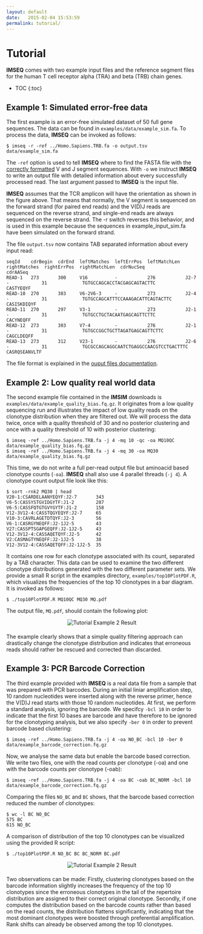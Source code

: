 ```yaml
---
layout: default
date:   2015-02-04 15:53:59
permalink: tutorial/
---
```


# Tutorial

**IMSEQ** comes with two example input files and the reference segment files for the human T cell receptor alpha (TRA) and beta (TRB) chain genes. 

 * TOC
{:toc}

## Example 1: Simulated error-free data

The first example is an error-free simulated dataset of 50 full gene sequences. The data can be found in ```examples/data/example_sim.fa```. To process the data, **IMSEQ** can be invoked as follows:

    $ imseq -r -ref ../Homo.Sapiens.TRB.fa -o output.tsv data/example_sim.fa

The ```-ref``` option is used to tell **IMSEQ** where to find the FASTA file with the [correctly formatted](../fastaFormat) V and J segment sequences. With ```-o``` we instruct **IMSEQ** to write an output file with detailed information about every successfully processed read. The last argument passed to **IMSEQ** is the input file. 

**IMSEQ** assumes that the TCR amplicon will have the orientation as shown in the figure above. That means that normally, the V segment is sequenced on the forward strand (for paired end reads) and the V(D)J reads are sequenced on the reverse strand, and single-end reads are always sequenced on the reverse strand. The -r switch reverses this behavior, and is used in this example because the sequences in example_input_sim.fa have been simulated on the forward strand.

The file ```output.tsv``` now contains TAB separated information about every input read:

    seqId    cdrBegin  cdrEnd  leftMatches  leftErrPos  leftMatchLen  rightMatches  rightErrPos  rightMatchLen  cdrNucSeq                                cdrAASeq
    READ-1   273       300     V16          -           276           J2-7          -            31             TGTGCCAGCACCTACGAGCAGTACTTC              CASTYEQYF
    READ-10  270       303     V6-2V6-3     -           273           J2-4          -            31             TGTGCCAGCATTTCCAAAGACATTCAGTACTTC        CASISKDIQYF
    READ-11  270       297     V3-1         -           273           J2-1          -            31             TGTGCCTGCTACAATGAGCAGTTCTTC              CACYNEQFF
    READ-12  273       303     V7-4         -           276           J2-1          -            31             TGTGCCGGCTGCTTAGATGAGCAGTTCTTC           CAGCLDEQFF
    READ-13  273       312     V23-1        -           276           J2-6          -            31             TGCGCCAGCAGGCAATCTGAGGCCAACGTCCTGACTTTC  CASRQSEANVLTF

The file format is explained in the [ouput files documentation](../manual/#output-files).

## Example 2: Low quality real world data

The second example file contained in the **IMSIM** downloads is ```examples/data/example_quality_bias.fq.gz```. It originates from a low quality sequencing run and illustrates the impact of low quality reads on the clonotype distribution when they are filtered out. We will process the data twice, once with a quality threshold of 30 and no posterior clustering and once with a quality threshold of 10 with posterior clustering:

    $ imseq -ref ../Homo.Sapiens.TRB.fa -j 4 -mq 10 -qc -oa MQ10QC data/example_quality_bias.fq.gz
    $ imseq -ref ../Homo.Sapiens.TRB.fa -j 4 -mq 30 -oa MQ30 data/example_quality_bias.fq.gz

This time, we do not write a full per-read output file but aminoacid based clonotype counts (```-oa```). **IMSEQ** shall also use 4 parallel threads (```-j 4```). A clonotype count output file look like this:

    $ sort -rnk2 MQ30 | head
    V20-1:CSARDELAANYEQYF:J2-7       343
    V6-5:CASSYSTGVIDGYTF:J1-2        287
    V6-5:CASSFQTGTGVYGYTF:J1-2       158
    V12-3V12-4:CASSTQGYEQYF:J2-7     65
    V10-3:CAVRLAGETDTQYF:J2-3        56
    V6-1:CASRGYNEQFF:J2-1J2-5        43
    V27:CASSPTSGAPGEQFF:J2-1J2-5     43
    V12-3V12-4:CASSAQETQYF:J2-5      42
    V2:CASMAGTYNEQFF:J2-1J2-5        38
    V12-3V12-4:CASSAQETQFF:J2-1J2-5  35

It contains one row for each clonotype associated with its count, separated by a TAB character. This data can be used to examine the two different clonotype distributions generated with the two different parameter sets. We provide a small R script in the examples directory, ```examples/top10PlotPDF.R```, which visualizes the frequencies of the top 10 clonotypes in a bar diagram. It is invoked as follows:

    $ ./top10PlotPDF.R MQ10QC MQ30 MQ.pdf

The output file, ```MQ.pdf```, should contain the following plot:

<div style="text-align:center; margin-bottom:20px">
<img alt="Tutorial Example 2 Result" src="../images/MQ30vsMQ10example.png"/>
</div>

The example clearly shows that a simple quality filtering approach can drastically change the clonotype distribution and indicates that erroneous reads should rather be rescued and corrected than discarded.

## Example 3: PCR Barcode Correction

The third example provided with **IMSEQ** is a real data file from a sample
that was prepared with PCR barcodes. During an initial liniar amplification
step, 10 random nucleotides were inserted along with the reverse primer, hence
the V(D)J read starts with those 10 random nucleotides. At first, we perform a
standard analysis, ignoring the barcode. We specifcy ```-bcl 10``` in order to
indicate that the first 10 bases are barcode and have therefore to be ignored
for the clonotyping analysis, but we also specify ```-ber 0``` in order to
prevent barcode based clustering:

    $ imseq -ref ../Homo.Sapiens.TRB.fa -j 4 -oa NO_BC -bcl 10 -ber 0 data/example_barcode_correction.fq.gz

Now, we analyse the same data but enable the barcode based correction. We write
two files, one with the read counts per clonotype (-oa) and one with the
barcode counts per clonotype (-oab):

    $ imseq -ref ../Homo.Sapiens.TRB.fa -j 4 -oa BC -oab BC_NORM -bcl 10 data/example_barcode_correction.fq.gz

Comparing the files ```NO_BC``` and ```BC``` shows, that the barcode based correction reduced the number of clonotypes:

    $ wc -l BC NO_BC
    575 BC
    615 NO_BC

A comparison of distribution of the top 10 clonotypes can be visualized using the provided R script:

    $ ./top10PlotPDF.R NO_BC BC BC_NORM BC.pdf

<div style="text-align:center; margin-bottom:20px">
<img alt="Tutorial Example 2 Result" src="../images/BCCOMPexample.png"/>
</div>

Two observations can be made: Firstly, clustering clonotypes based on the barcode information slightly increases the frequency of the top 10 clonotypes since the erroneous clonotypes in the tail of the repertoire distribution are assigned to their correct original clonotype. Secondly, if one computes the distribution based on the barcode counts rather than based on the read counts, the distribution flattens significantly, indicating that the most dominant clonotypes were boosted through preferential amplification. Rank shifts can already be observed among the top 10 clonotypes.
